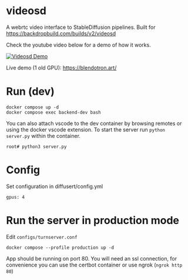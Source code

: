 # videosd

A webrtc video interface to StableDiffusion pipelines. Built for https://backdropbuild.com/builds/v2/videosd

Check the youtube video below for a demo of how it works.


[![Videosd Demo](http://img.youtube.com/vi/1qMRPK1l_xw/0.jpg)](http://www.youtube.com/watch?v=1qMRPK1l_xw "Videosd Demo - Backdropbuild v2")


Live demo (1 old GPU): https://blendotron.art/


# Run (dev)

```
docker compose up -d
docker compose exec backend-dev bash
```

You can also attach vscode to the dev container by browsing remotes or using the docker vscode extension.
To start the server run `python server.py` within the container.

```
root# python3 server.py
```

# Config
Set configuration in diffusert/config.yml

```
gpus: 4
```

# Run the server in production mode

Edit `configs/turnserver.conf`

```
docker compose --profile production up -d
```

App should be running on port 80. You will need an ssl connection, for convenience you can use the certbot container or use ngrok (`ngrok http 80`)
